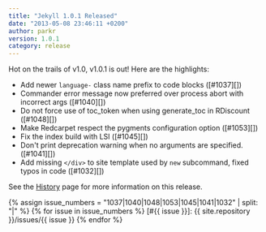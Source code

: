 ```yaml
---
title: "Jekyll 1.0.1 Released"
date: "2013-05-08 23:46:11 +0200"
author: parkr
version: 1.0.1
category: release
---
```


Hot on the trails of v1.0, v1.0.1 is out! Here are the highlights:

* Add newer `language-` class name prefix to code blocks ([#1037][])
* Commander error message now preferred over process abort with incorrect args ([#1040][])
* Do not force use of toc_token when using generate_toc in RDiscount ([#1048][])
* Make Redcarpet respect the pygments configuration option ([#1053][])
* Fix the index build with LSI ([#1045][])
* Don't print deprecation warning when no arguments are specified. ([#1041][])
* Add missing `</div>` to site template used by `new` subcommand, fixed typos in code ([#1032][])

See the [History][] page for more information on this release.

{% assign issue_numbers = "1037|1040|1048|1053|1045|1041|1032" | split: "|" %}
{% for issue in issue_numbers %}
[#{{ issue }}]: {{ site.repository }}/issues/{{ issue }}
{% endfor %}

[History]: /docs/history/#v1-0-1

